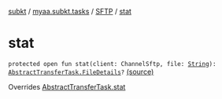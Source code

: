 [subkt](../../index.md) / [myaa.subkt.tasks](../index.md) / [SFTP](index.md) / [stat](./stat.md)

# stat

`protected open fun stat(client: ChannelSftp, file: `[`String`](https://kotlinlang.org/api/latest/jvm/stdlib/kotlin/-string/index.html)`): `[`AbstractTransferTask.FileDetails`](../-abstract-transfer-task/-file-details/index.md)`?` [(source)](https://github.com/Myaamori/SubKt/blob/0.1.7/src/main/kotlin/myaa/subkt/tasks/tasks.kt#L1994)

Overrides [AbstractTransferTask.stat](../-abstract-transfer-task/stat.md)

